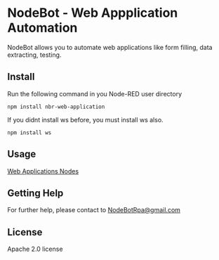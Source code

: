 # NodeBot - Web Appplication Automation

NodeBot allows you to automate web applications like form filling, data extracting, testing.

## Install
Run the following command in you Node-RED user directory 
```
npm install nbr-web-application
```

If you didnt install ws before, you must install ws also. 
```
npm install ws
```

## Usage
[Web Applications Nodes](https://github.com/nodebotrpa/editor/wiki/Web-Application)  

## Getting Help

For further help, please contact to NodeBotRpa@gmail.com

## License
Apache 2.0 license